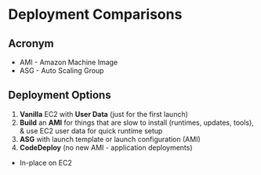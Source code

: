 # Deployment Comparisons

## Acronym
* AMI - Amazon Machine Image
* ASG - Auto Scaling Group

## Deployment Options
1) **Vanilla** EC2 with **User Data** (just for the first launch)
2) **Build** an **AMI** for things that are slow to install (runtimes, updates, tools), & use EC2 user data for quick runtime setup
3) **ASG** with launch template or launch configuration (AMI)
4) **CodeDeploy** (no new AMI - application deployments)
  * In-place on EC2
